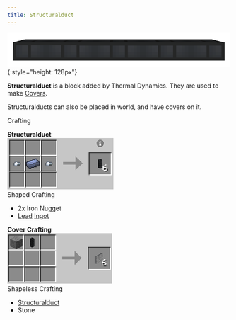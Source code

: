 ```yaml
---
title: Structuralduct
---
```


![Structuralducts](/assets/images/thermal-dynamics/structuralducts.png){:style="height: 128px"}


**Structuralduct** is a block added by Thermal Dynamics. They are used to make [Covers](/docs/thermal-dynamics/attachments/covers/).


Structuralducts can also be placed in world, and have covers on it.

Crafting

<div class="uk-display-inline-block uk-margin-bottom uk-margin-right uk-text-small cofh-vertical-align-top">
    <strong>Structuralduct</strong><br />
    <img src="/assets/images/recipes/structuralduct.png" class="uk-margin-small-top uk-margin-small-bottom" title="Structuralduct recipe" /><br />
    Shaped Crafting
    <ul class="uk-margin-remove">
        <li>2x <a>Iron Nugget</a></li>
        <li><a href="/docs/thermal-foundation/metals-and-alloys/lead/">Lead</a> <a href="/docs/thermal-foundation/materials/ingots/">Ingot</a></li>
    </ul>
</div>

<div class="uk-display-inline-block uk-margin-bottom uk-margin-right uk-text-small cofh-vertical-align-top">
    <strong>Cover Crafting</strong><br />
    <img src="/assets/images/recipes/structuralduct-crafting.png" class="uk-margin-small-top uk-margin-small-bottom" title="Cover crafting recipe" /><br />
    Shapeless Crafting
    <ul class="uk-margin-remove">
        <li><a href="/docs/thermal-dynamics/ducts/structuralduct/">Structuralduct</a></li>
        <li><a>Stone</a></li>
    </ul>
</div>

<br />
